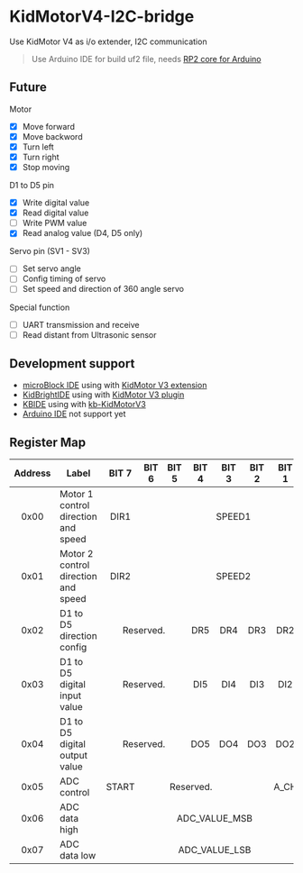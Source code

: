 # KidMotorV4-I2C-bridge

Use KidMotor V4 as i/o extender, I2C communication

 > Use Arduino IDE for build uf2 file, needs [RP2 core for Arduino](https://github.com/earlephilhower/arduino-pico)

## Future

Motor

 - [x] Move forward
 - [x] Move backword
 - [x] Turn left
 - [x] Turn right
 - [x] Stop moving
 
D1 to D5 pin

 - [x] Write digital value
 - [x] Read digital value
 - [ ] Write PWM value
 - [x] Read analog value (D4, D5 only)
 
Servo pin (SV1 - SV3)

 - [ ] Set servo angle
 - [ ] Config timing of servo
 - [ ] Set speed and direction of 360 angle servo
 
Special function

 - [ ] UART transmission and receive
 - [ ] Read distant from Ultrasonic sensor 

## Development support

 - [microBlock IDE](https://microblock.app) using with [KidMotor V3 extension](https://github.com/ArtronShop/KidMotorV3-extension)
 - [KidBrightIDE](https://www.kid-bright.org/) using with [KidMotor V3 plugin](https://store.kidbright.info/plugin/46/KidMotor+V3)
 - [KBIDE](https://kbide.org/) using with [kb-KidMotorV3](https://github.com/ArtronShop/kbide-KidMotorV3)
 - [Arduino IDE]() not support yet

## Register Map

<table>
  <thead>
    <tr>
      <th>Address</th>
      <th>Label</th>
      <th>BIT 7</th>
      <th>BIT 6</th>
      <th>BIT 5</th>
      <th>BIT 4</th>
      <th>BIT 3</th>
      <th>BIT 2</th>
      <th>BIT 1</th>
      <th>BIT 0</th>
    </tr>
  </thead>
  <tbody>
    <tr>
      <td align=center>0x00</td>
      <td>Motor 1 control direction and speed</td>
      <td align=center>DIR1</td>
      <td align=center colspan=7>SPEED1</td>
    </tr>
    <tr>
      <td align=center>0x01</td>
      <td>Motor 2 control direction and speed</td>
      <td align=center>DIR2</td>
      <td align=center colspan=7>SPEED2</td>
    </tr>
    <tr>
      <td align=center>0x02</td>
      <td>D1 to D5 direction config</td>
      <td align=center colspan=3>Reserved.</td>
      <td align=center>DR5</td>
      <td align=center>DR4</td>
      <td align=center>DR3</td>
      <td align=center>DR2</td>
      <td align=center>DR1</td>
    </tr>
    <tr>
      <td align=center>0x03</td>
      <td>D1 to D5 digital input value</td>
      <td align=center colspan=3>Reserved.</td>
      <td align=center>DI5</td>
      <td align=center>DI4</td>
      <td align=center>DI3</td>
      <td align=center>DI2</td>
      <td align=center>DI1</td>
    </tr>
    <tr>
      <td align=center>0x04</td>
      <td>D1 to D5 digital output value</td>
      <td align=center colspan=3>Reserved.</td>
      <td align=center>DO5</td>
      <td align=center>DO4</td>
      <td align=center>DO3</td>
      <td align=center>DO2</td>
      <td align=center>DO1</td>
    </tr>
    <tr>
      <td align=center>0x05</td>
      <td>ADC control</td>
      <td align=center>START</td>
      <td align=center colspan=4>Reserved.</td>
      <td align=center colspan=3>A_CH</td>
    </tr>
    <tr>
      <td align=center>0x06</td>
      <td>ADC data high</td>
      <td align=center colspan=8>ADC_VALUE_MSB</td>
    </tr>
    <tr>
      <td align=center>0x07</td>
      <td>ADC data low</td>
      <td align=center colspan=8>ADC_VALUE_LSB</td>
    </tr>
  </tbody>
</table>
